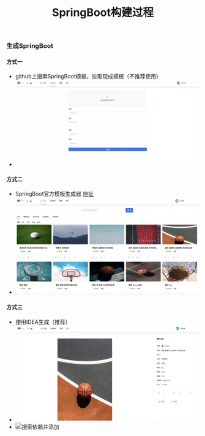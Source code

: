 ﻿---
layout: mypost
title: SpringBoot构建过程
categories: [SpringBoot, Java, 后端]
---
### 生成SpringBoot
#### 方式一
- github上搜索SpringBoot模板，拉取现成模板（不推荐使用）
- ![github搜索](img.png)
#### 方式二
- SpringBoot官方模板生成器  [地址](https://start.spring.io/)
- ![官方模板生成](img_1.png)
#### 方式三
- 使用IDEA生成（推荐）
- ![IDEA生成](img_2.png)
- ![搜索依赖并添加](img_3.png)